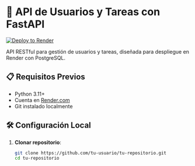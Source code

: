 # 🚀 API de Usuarios y Tareas con FastAPI

[![Deploy to Render](https://render.com/images/deploy-to-render-button.svg)](https://render.com/deploy)

API RESTful para gestión de usuarios y tareas, diseñada para despliegue en Render con PostgreSQL.

## 📋 Requisitos Previos
- Python 3.11+
- Cuenta en [Render.com](https://render.com)
- Git instalado localmente

## 🛠️ Configuración Local
1. **Clonar repositorio**:
   ```bash
   git clone https://github.com/tu-usuario/tu-repositorio.git
   cd tu-repositorio